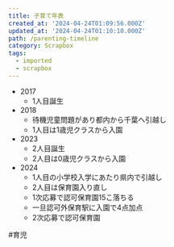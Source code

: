 ```yaml
---
title: 子育て年表
created_at: '2024-04-24T01:09:56.000Z'
updated_at: '2024-04-24T01:10:10.000Z'
path: /parenting-timeline
category: Scrapbox
tags:
  - imported
  - scrapbox
---
```

- 2017
  - 1人目誕生
- 2018
  - 待機児童問題があり都内から千葉へ引越し
  - 1人目は1歳児クラスから入園
- 2023
  - 2人目誕生
  - 2人目は0歳児クラスから入園
- 2024
  - 1人目の小学校入学にあたり県内で引越し
  - 2人目は保育園入り直し
  - 1次応募で認可保育園15こ落ちる
  - 一旦認可外保育駅に入園で4点加点
  - 2次応募で認可保育園

#育児
